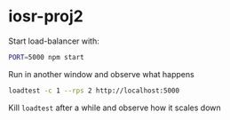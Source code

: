 # iosr-proj2

Start load-balancer with:

```bash
PORT=5000 npm start
```

Run in another window and observe what happens

```bash
loadtest -c 1 --rps 2 http://localhost:5000
```

Kill `loadtest` after a while and observe how it scales down
